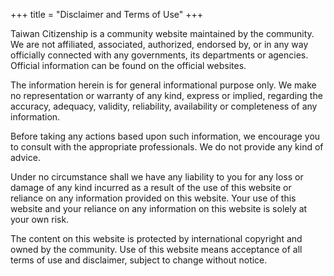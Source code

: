 +++
title = "Disclaimer and Terms of Use"
+++

Taiwan Citizenship is a community website maintained by the community. We are not
 affiliated, associated, authorized, endorsed by, or in any way officially connected with
 any governments, its departments or agencies. Official information can be found on the
 official websites.

The information herein is for general informational purpose only. We make no representation
 or warranty of any kind, express or implied, regarding the accuracy, adequacy, validity,
 reliability, availability or completeness of any information.

Before taking any actions based upon such information, we encourage you to consult with
 the appropriate professionals. We do not provide any kind of advice.

Under no circumstance shall we have any liability to you for any loss or damage of any kind
 incurred as a result of the use of this website or reliance on any information provided on 
this website. Your use of this website and your reliance on any information on this website 
is solely at your own risk.

The content on this website is protected by international copyright and owned by the community.
 Use of this website means acceptance of all terms of use and disclaimer,
 subject to change without notice.

